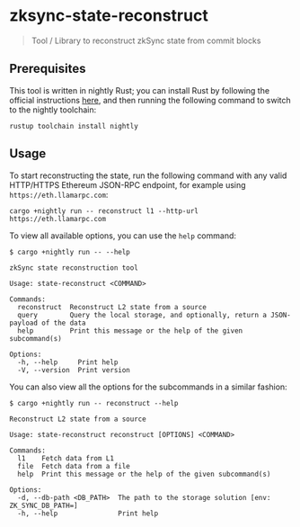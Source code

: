 # zksync-state-reconstruct
> Tool / Library to reconstruct zkSync state from commit blocks

## Prerequisites
This tool is written in nightly Rust; you can install Rust by following the official instructions [here](https://www.rust-lang.org/learn/get-started), and then running the following command to switch to the nightly toolchain:

```fish
rustup toolchain install nightly
```

## Usage
To start reconstructing the state, run the following command with any valid HTTP/HTTPS Ethereum JSON-RPC endpoint, for example using `https://eth.llamarpc.com`:

```fish
cargo +nightly run -- reconstruct l1 --http-url https://eth.llamarpc.com
```

To view all available options, you can use the `help` command:

```fish
$ cargo +nightly run -- --help

zkSync state reconstruction tool

Usage: state-reconstruct <COMMAND>

Commands:
  reconstruct  Reconstruct L2 state from a source
  query        Query the local storage, and optionally, return a JSON-payload of the data
  help         Print this message or the help of the given subcommand(s)

Options:
  -h, --help     Print help
  -V, --version  Print version
```

You can also view all the options for the subcommands in a similar fashion:

```fish
$ cargo +nightly run -- reconstruct --help

Reconstruct L2 state from a source

Usage: state-reconstruct reconstruct [OPTIONS] <COMMAND>

Commands:
  l1    Fetch data from L1
  file  Fetch data from a file
  help  Print this message or the help of the given subcommand(s)

Options:
  -d, --db-path <DB_PATH>  The path to the storage solution [env: ZK_SYNC_DB_PATH=]
  -h, --help               Print help
```
